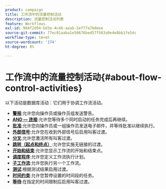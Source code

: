 ```yaml
---
product: campaign
title: 工作流中的流量控制活动
description: 流量控制活动列表
feature: Workflows
exl-id: 904f2d94-bd3e-4c46-aeab-2ef77a7bdeee
source-git-commit: 77ec01aaba1e50676bed57f503a9e4e8bb1fe54c
workflow-type: tm+mt
source-wordcount: '174'
ht-degree: 0%

---
```


# 工作流中的流量控制活动{#about-flow-control-activities}

以下活动是数据库活动：它们用于协调工作流活动。

* **[警报](alert.md)**:允许您向操作员或操作员组发送警告。
* **[AND — 连接](and-join.md)**:允许您等待多个同时启动的任务完成后再继续。
* **[批准](approval.md)**:允许您向操作员或一组操作员发送电子邮件，并等待批准以继续执行。
* **[外部信号](external-signal.md)**:允许您在收到外部信号后启用叫客过渡。
* **[分叉](fork.md)**:允许您激活所有叫客过渡。
* **[跳转（起点和终点）](jump--start-point-and-end-point-.md)**:允许您实施无链接的过渡。
* **[开始和结束](start-and-end.md)**:允许您显示工作流的开始和结束点。
* **[调度程序](scheduler.md)**:允许您定义工作流执行计划。
* **[子工作流](sub-workflow.md)**:允许您执行另一个工作流。
* **[测试](test.md)**:根据测试结果启用过渡。
* **[时间约束](time-constraint.md)**:允许您暂停设置的时间段的任务。
* **[等待](wait.md)**:在指定的时间限制后启用叫客过渡。
   <!--* **Task**: lets you configure task execution. Refer to the [Task](task.md) section.-->

